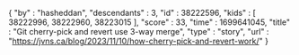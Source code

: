 {
  "by" : "hasheddan",
  "descendants" : 3,
  "id" : 38222596,
  "kids" : [ 38222996, 38222960, 38223015 ],
  "score" : 33,
  "time" : 1699641045,
  "title" : "Git cherry-pick and revert use 3-way merge",
  "type" : "story",
  "url" : "https://jvns.ca/blog/2023/11/10/how-cherry-pick-and-revert-work/"
}
